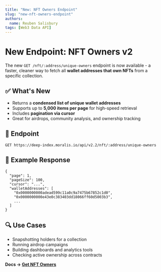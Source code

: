 ```yaml
---
title: "New: NFT Owners Endpoint"
slug: "new-nft-owners-endpoint"
authors:
  name: Reuben Salisbury
tags: [Web3 Data API]
---
```


# New Endpoint: NFT Owners v2

The new `GET /nft/:address/unique-owners` endpoint is now available - a faster, cleaner way to fetch all **wallet addresses that own NFTs** from a specific collection.

## ✅ What's New

- Returns a **condensed list of unique wallet addresses**
- Supports up to **5,000 items per page** for high-speed retrieval
- Includes **pagination via cursor**
- Great for airdrops, community analysis, and ownership tracking

## 🔗 Endpoint

`GET https://deep-index.moralis.io/api/v2.2/nft/:address/unique-owners`

## 🧾 Example Response

```
{
  "page": 1,
  "pageSize": 100,
  "cursor": "...",
  "walletAddresses": [
    "0x0000000000adead599c11a0c9a7475b67852c1d0",
    "0x0000000000e43e0c383403dd18066ff60d5003b3",
    ...
  ]
}
```

## 🔍 Use Cases
- Snapshotting holders for a collection
- Running airdrop campaigns
- Building dashboards and analytics tools
- Checking active ownership across contracts

**Docs → [Get NFT Owners](https://docs.moralis.com/web3-data-api/evm/reference/get-nft-owners)**
